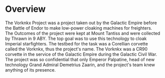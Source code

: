 # Overview

The Vorknkx Project was a project taken out by the Galactic Empire before the Battle of Endor to make low-power cloaking machines for freighters.
The Outcomes of the project were kept at Mount Tantiss and were collected by Thrawn in 9 ABY.
The top goal was to use this technology to cloak Imperial starfighters.
The testbed for the task was a Corellian corvette called the Vorknkx, thus the project's name.
The Vorknkx was a CR90 corvette in the service of the Galactic Empire during the Galactic Civil War.
The project was so confidential that only Emperor Palpatine, head of new technology Grand Admiral Demetrius Zaarin, and the project's team knew anything of its presence.
